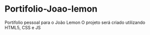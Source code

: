 # Portifolio-Joao-lemon
 Portifolio pessoal para o João Lemon
 O projeto será criado utilizando HTML5, CSS e JS
